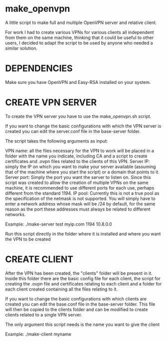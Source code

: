 # make_openvpn
A little script to make full and multiple OpenVPN server and relative client.

For work I had to create various VPNs for various clients all independent from them on the same machine, thinking that it could be useful to other users, I decided to adapt the script to be used by anyone who needed a similar solution.

# DEPENDENCIES
Make sure you have OpenVPN and Easy-RSA installed on your system.

# CREATE VPN SERVER

To create the VPN server you have to use the make_openvpn.sh script.

If you want to change the basic configurations with which the VPN server is created you can edit the server.conf file in the base-server folder. 

The script takes the following arguments as input:

VPN name: all the files necessary for the VPN to work will be placed in a folder with the name you indicate, including CA and a script to create certificates and .ovpn files related to the clients of this VPN.
Server IP: simply the IP on which you want to make your server available (assuming that of the machine where you start the script) or a domain that points to it.
Server port: Simply the port you want the server to listen on. Since this script was created to allow the creation of multiple VPNs on the same machine, it is recommended to use different ports for each use, perhaps different from the standard 1194.
IP pool: Currently this is not a true pool as the specification of the netmask is not supported. You will simply have to enter a network address whose mask will be /24 by default, for the same reason as the port these addresses must always be related to different networks.

Example: ./make-server test myip.com 1194 10.8.0.0

Run this script directly in the folder where it is installed and where you want the VPN to be created

# CREATE CLIENT

After the VPN has been created, the "clients" folder will be present in it. Inside this folder there are the basic config file for each client, the script for creating the .ovpn file and certificates relating to each client and a folder for each client created containing all the files relating to it. 

If you want to change the basic configurations with which clients are created you can edit the base.conf file in the base-server folder. This file will then be copied to the clients folder and can be modified to create clients related to a single VPN server. 

The only argument this script needs is the name you want to give the client

Example: ./make-client myname